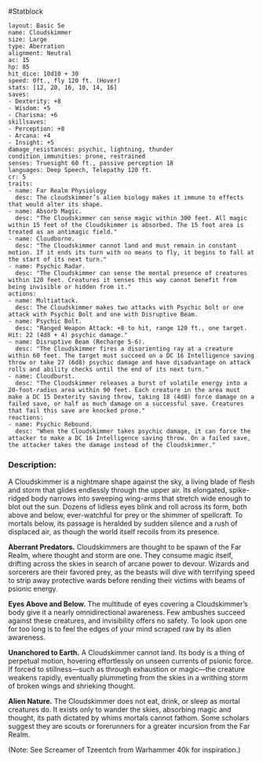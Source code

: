 #Statblock 
```statblock 
layout: Basic 5e 
name: Cloudskimmer
size: Large
type: Aberration
alignment: Neutral
ac: 15
hp: 85
hit_dice: 10d10 + 30
speed: 0ft., fly 120 ft. (Hover)
stats: [12, 20, 16, 10, 14, 16]
saves: 
- Dexterity: +8
- Wisdom: +5
- Charisma: +6
skillsaves: 
- Perception: +8
- Arcana: +4
- Insight: +5
damage_resistances: psychic, lightning, thunder
condition_immunities: prone, restrained
senses: Truesight 60 ft., passive perception 18
languages: Deep Speech, Telepathy 120 ft.
cr: 5
traits: 
- name: Far Realm Physiology
  desc: The cloudskimmer’s alien biology makes it immune to effects that would alter its shape.
- name: Absorb Magic.
  desc: "The Cloudskimmer can sense magic within 300 feet. All magic within 15 feet of the Cloudskimmer is absorbed. The 15 foot area is treated as an antimagic field."
- name: Cloudborne.
  desc: "The Cloudskimmer cannot land and must remain in constant motion. If it ends its turn with no means to fly, it begins to fall at the start of its next turn."
- name: Psychic Radar.
  desc: "The Cloudskimmer can sense the mental presence of creatures within 120 feet. Creatures it senses this way cannot benefit from being invisible or hidden from it."
actions: 
- name: Multiattack.
  desc: The Cloudskimmer makes two attacks with Psychic bolt or one attack with Psychic Bolt and one with Disruptive Beam.
- name: Psychic Bolt.
  desc: "Ranged Weapon Attack: +8 to hit, range 120 ft., one target. Hit: 22 (4d8 + 4) psychic damage."
- name: Disruptive Beam (Recharge 5-6).
  desc: "The Cloudskimmer fires a disorienting ray at a creature within 60 feet. The target must succeed on a DC 16 Intelligence saving throw or take 27 (6d8) psychic damage and have disadvantage on attack rolls and ability checks until the end of its next turn."
- name: Cloudburst.
  desc: "The Cloudskimmer releases a burst of volatile energy into a 20-foot-radius area within 90 feet. Each creature in the area must make a DC 15 Dexterity saving throw, taking 18 (4d8) force damage on a failed save, or half as much damage on a successful save. Creatures that fail this save are knocked prone." 
reactions: 
- name: Psychic Rebound.
  desc: "When the Cloudskimmer takes psychic damage, it can force the attacker to make a DC 16 Intelligence saving throw. On a failed save, the attacker takes the damage instead of the Cloudskimmer."
```

### Description:
A Cloudskimmer is a nightmare shape against the sky, a living blade of flesh and storm that glides endlessly through the upper air. Its elongated, spike-ridged body narrows into sweeping wing-arms that stretch wide enough to blot out the sun. Dozens of lidless eyes blink and roll across its form, both above and below, ever-watchful for prey or the shimmer of spellcraft. To mortals below, its passage is heralded by sudden silence and a rush of displaced air, as though the world itself recoils from its presence.

**Aberrant Predators.** Cloudskimmers are thought to be spawn of the Far Realm, where thought and storm are one. They consume magic itself, drifting across the skies in search of arcane power to devour. Wizards and sorcerers are their favored prey, as the beasts will dive with terrifying speed to strip away protective wards before rending their victims with beams of psionic energy.

**Eyes Above and Below.** The multitude of eyes covering a Cloudskimmer’s body give it a nearly omnidirectional awareness. Few ambushes succeed against these creatures, and invisibility offers no safety. To look upon one for too long is to feel the edges of your mind scraped raw by its alien awareness.

**Unanchored to Earth.** A Cloudskimmer cannot land. Its body is a thing of perpetual motion, hovering effortlessly on unseen currents of psionic force. If forced to stillness—such as through exhaustion or magic—the creature weakens rapidly, eventually plummeting from the skies in a writhing storm of broken wings and shrieking thought.

**Alien Nature.** The Cloudskimmer does not eat, drink, or sleep as mortal creatures do. It exists only to wander the skies, absorbing magic and thought, its path dictated by whims mortals cannot fathom. Some scholars suggest they are scouts or forerunners for a greater incursion from the Far Realm.

(Note: See Screamer of Tzeentch from Warhammer 40k for inspiration.)